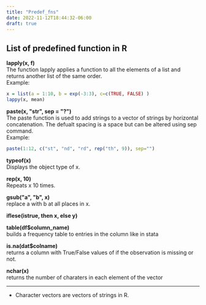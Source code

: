 ```yaml
---
title: "Predef_fns"
date: 2022-11-12T18:44:32-06:00
draft: true
---
```


## List of predefined function in R

**lapply(x, f)**   
The function lapply applies a function to all the elements of a list and returns another list of the same order.   
Example:    
```R
x = list(a = 1:10, b = exp(-3:3), c=c(TRUE, FALSE) )
lappy(x, mean)
```    

**paste(x, "str", sep = "?")**   
The paste function is used to add strings to a vector of strings by horizontal concatenation. The defualt spacing is a space but can be altered using sep command.     
Example:  
```R
paste(1:12, c("st", "nd", "rd", rep("th", 9)), sep="")
```

**typeof(x)**   
Displays the object type of x.

**rep(x, 10)**   
Repeats x 10 times.

**gsub("a", "b", x)**   
replace a with b at all places in x.

**iflese(istrue, then x, else y)**

**table(df$column_name)**   
builds a frequency table to entries in the column like in stata

**is.na(dat$colname)**   
returns a column with True/False values of if the observation is missing or not.

**nchar(x)**   
returns the number of charaters in each element of the vector 

----
- Character vectors are vectors of strings in R.